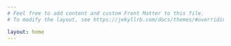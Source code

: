 ```yaml
---
# Feel free to add content and custom Front Matter to this file.
# To modify the layout, see https://jekyllrb.com/docs/themes/#overriding-theme-defaults test

layout: home
---
```

